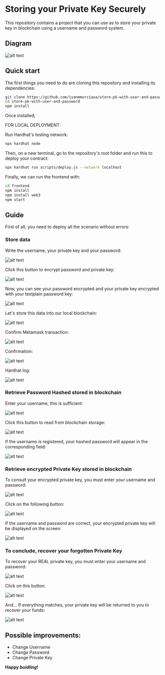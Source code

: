 # Storing your Private Key Securely

This repository contains a project that you can use as to store your private key in blockchain using a username and password system.

## Diagram
![alt text](https://github.com/ivanmmurciaua/store-pk-with-user-and-password/blob/main/images/diagram.png?raw=true)

## Quick start

The first things you need to do are cloning this repository and installing its
dependencies:

```sh
git clone https://github.com/ivanmmurciaua/store-pk-with-user-and-password
cd store-pk-with-user-and-password
npm install
```

Once installed;

FOR LOCAL DEPLOYMENT:

Run Hardhat's testing network:

```sh
npx hardhat node
```

Then, on a new terminal, go to the repository's root folder and run this to
deploy your contract:

```sh
npx hardhat run scripts/deploy.js --network localhost
```

Finally, we can run the frontend with:

```sh
cd frontend
npm install
npm install web3
npm start
```

## Guide

First of all, you need to deploy all the scenario without errors:

### Store data

Write the username, your private key and your password:

![alt text](https://github.com/ivanmmurciaua/store-pk-with-user-and-password/blob/main/images/tutorial/store_1.jpg?raw=true)

Click this button to encrypt password and private key:

![alt text](https://github.com/ivanmmurciaua/store-pk-with-user-and-password/blob/main/images/tutorial/store_2.jpg?raw=true)

Now, you can see your password encrypted and your private key encrypted with your textplain password key:

![alt text](https://github.com/ivanmmurciaua/store-pk-with-user-and-password/blob/main/images/tutorial/store_3.jpg?raw=true)

Let's store this data into our local blockchain:

![alt text](https://github.com/ivanmmurciaua/store-pk-with-user-and-password/blob/main/images/tutorial/store_4.jpg?raw=true)

Confirm Metamask transaction:

![alt text](https://github.com/ivanmmurciaua/store-pk-with-user-and-password/blob/main/images/tutorial/store_5.jpg?raw=true)

Confirmation:

![alt text](https://github.com/ivanmmurciaua/store-pk-with-user-and-password/blob/main/images/tutorial/store_6.jpg?raw=true)

Hardhat log:

![alt text](https://github.com/ivanmmurciaua/store-pk-with-user-and-password/blob/main/images/tutorial/store_7.jpg?raw=true)


### Retrieve Password Hashed stored in blockchain


Enter your username, this is sufficient:

![alt text](https://github.com/ivanmmurciaua/store-pk-with-user-and-password/blob/main/images/tutorial/password_1.jpg?raw=true)

Click this button to read from blockchain storage:

![alt text](https://github.com/ivanmmurciaua/store-pk-with-user-and-password/blob/main/images/tutorial/password_2.jpg?raw=true)

If the username is registered, your hashed password will appear in the corresponding field:

![alt text](https://github.com/ivanmmurciaua/store-pk-with-user-and-password/blob/main/images/tutorial/password_3.jpg?raw=true)


### Retrieve encrypted Private Key stored in blockchain


To consult your encrypted private key, you must enter your username and password:

![alt text](https://github.com/ivanmmurciaua/store-pk-with-user-and-password/blob/main/images/tutorial/aespk_1.jpg?raw=true)

Click on the following button:

![alt text](https://github.com/ivanmmurciaua/store-pk-with-user-and-password/blob/main/images/tutorial/aespk_2.jpg?raw=true)

If the username and password are correct, your encrypted private key will be displayed on the screen:

![alt text](https://github.com/ivanmmurciaua/store-pk-with-user-and-password/blob/main/images/tutorial/aespk_3.jpg?raw=true)


### To conclude, recover your forgotten Private Key  


To recover your REAL private key, you must enter your username and password:

![alt text](https://github.com/ivanmmurciaua/store-pk-with-user-and-password/blob/main/images/tutorial/pk_1.jpg?raw=true)

Click on this button:

![alt text](https://github.com/ivanmmurciaua/store-pk-with-user-and-password/blob/main/images/tutorial/pk_2.jpg?raw=true)

And... If everything matches, your private key will be returned to you to recover your funds:

![alt text](https://github.com/ivanmmurciaua/store-pk-with-user-and-password/blob/main/images/tutorial/pk_3.jpg?raw=true)



## Possible improvements:

- Change Username
- Change Password
- Change Private Key



**Happy _buidling_!**

